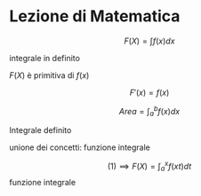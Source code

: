 # Lezione di Matematica


$$
F(X)=\int f(x)dx
$$

integrale in definito

$F(X)$ è primitiva di $f(x)$


$$
F'(x)=f(x)
$$


$$
Area = \int^b_af(x)dx
$$

Integrale definito



unione dei concetti: funzione integrale



$$
(1)\implies F(X)=\int^x_af(xt)dt
$$
funzione integrale



<!--stackedit_data:
eyJoaXN0b3J5IjpbMTEwMTk2MjcyMSw5NDM2NTE2MDcsNzMyND
I3NTExXX0=
-->